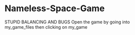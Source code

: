 # Nameless-Space-Game
STUPID BALANCING AND BUGS 
Open the game by going into my_game_files then clicking on my_game
